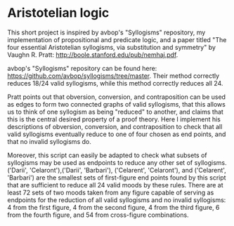# Aristotelian logic

This short project is inspired by avbop's "Syllogisms" repository, my implementation of propositional and predicate logic, and a paper titled "The four essential Aristotelian syllogisms, via substitution and symmetry" by Vaughn R. Pratt: http://boole.stanford.edu/pub/nemhaj.pdf.

avbop's "Syllogisms" repository can be found here: https://github.com/avbop/syllogisms/tree/master. Their method correctly reduces 18/24 valid syllogisms, while this method correctly reduces all 24.

Pratt points out that obversion, conversion, and contraposition can be used as edges to form two connected graphs of valid syllogisms, that this allows us to think of one syllogism as being "reduced" to another, and claims that this is the central desired property of a proof theory. Here I implement his descriptions of obversion, conversion, and contraposition to check that all valid syllogisms eventually reduce to one of four chosen as end points, and that no invalid syllogisms do.

Moreover, this script can easily be adapted to check what subsets of syllogisms may be used as endpoints to reduce any other set of syllogisms. ('Darii', 'Celaront'),('Darii', 'Barbari'), ('Celarent', 'Celaront'), and ('Celarent', 'Barbari') are the smallest sets of first-figure end points found by this script that are sufficient to reduce all 24 valid moods by these rules. There are at least 72 sets of two moods taken from any figure capable of serving as endpoints for the reduction of all valid syllogisms and no invalid syllogisms: 4 from the first figure, 4 from the second figure, 4 from the third figure, 6 from the fourth figure, and 54 from cross-figure combinations.
